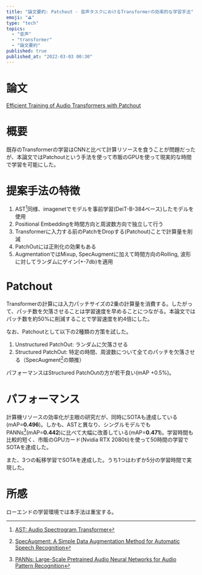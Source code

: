 ```yaml
---
title: "論文要約: Patchout - 音声タスクにおけるTransformerの効率的な学習手法"
emoji: "⛳"
type: "tech"
topics:
  - "音声"
  - "transformer"
  - "論文要約"
published: true
published_at: "2022-03-03 00:30"
---
```


# 論文

[Efficient Training of Audio Transformers with Patchout](https://arxiv.org/abs/2110.05069v2)

# 概要

既存のTransformerの学習はCNNと比べて計算リソースを食うことが問題だったが、本論文ではPatchoutという手法を使って市販のGPUを使って現実的な時間で学習を可能にした。

# 提案手法の特徴

1. AST[^3]同様、imagenetでモデルを事前学習(DeiT-B-384ベース)したモデルを使用
2. Positional Embeddingを時間方向と周波数方向で独立して行う
3. Transformerに入力する前のPatchをDropする(Patchout)ことで計算量を削減
4. PatchOutには正則化の効果もある
5. AugmentationではMixup, SpecAugmentに加えて時間方向のRolling, 波形に対してランダムにゲイン(+-7db)を適用

# Patchout

Transformerの計算には入力パッチサイズの2乗の計算量を消費する。したがって、パッチ数を欠落させることは学習速度を早めることにつながる。本論文ではパッチ数を約50%に削減することで学習速度を約4倍にした。

なお、Patchoutとして以下の2種類の方策を試した。

1. Unstructured PatchOut: ランダムに欠落させる
2. Structured PatchOut: 特定の時間、周波数について全てのパッチを欠落させる（SpecAugment[^1]の類推）

パフォーマンスはStructured PatchOutの方が若干良い(mAP +0.5%)。

# パフォーマンス

計算機リソースの効率化が主眼の研究だが、同時にSOTAも達成している(mAP=**0.496**)。しかも、ASTと異なり、シングルモデルでもPANNs[^2](mAP=**0.442**)に比べて大幅に改善している(mAP=**0.471**)。学習時間も比較的短く、市販のGPUカード(Nvidia RTX 2080ti)を使って50時間の学習でSOTAを達成した。

また、3つの転移学習でSOTAを達成した。うち1つはわずか5分の学習時間で実現した。

# 所感

ローエンドの学習環境では本手法は重宝する。

[^1]: [SpecAugment: A Simple Data Augmentation Method for Automatic Speech Recognition](https://arxiv.org/abs/1904.08779)
[^2]: [PANNs: Large-Scale Pretrained Audio Neural Networks for Audio Pattern Recognition](https://arxiv.org/abs/1912.10211)
[^3]: [AST: Audio Spectrogram Transformer](https://arxiv.org/abs/2104.01778v3)